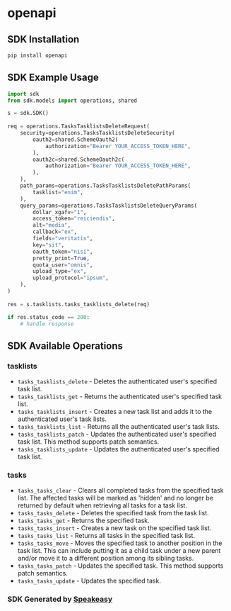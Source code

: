 # openapi

<!-- Start SDK Installation -->
## SDK Installation

```bash
pip install openapi
```
<!-- End SDK Installation -->

## SDK Example Usage
<!-- Start SDK Example Usage -->
```python
import sdk
from sdk.models import operations, shared

s = sdk.SDK()
    
req = operations.TasksTasklistsDeleteRequest(
    security=operations.TasksTasklistsDeleteSecurity(
        oauth2=shared.SchemeOauth2(
            authorization="Bearer YOUR_ACCESS_TOKEN_HERE",
        ),
        oauth2c=shared.SchemeOauth2c(
            authorization="Bearer YOUR_ACCESS_TOKEN_HERE",
        ),
    ),
    path_params=operations.TasksTasklistsDeletePathParams(
        tasklist="enim",
    ),
    query_params=operations.TasksTasklistsDeleteQueryParams(
        dollar_xgafv="1",
        access_token="reiciendis",
        alt="media",
        callback="ex",
        fields="veritatis",
        key="sit",
        oauth_token="nisi",
        pretty_print=True,
        quota_user="omnis",
        upload_type="ex",
        upload_protocol="ipsum",
    ),
)
    
res = s.tasklists.tasks_tasklists_delete(req)

if res.status_code == 200:
    # handle response
```
<!-- End SDK Example Usage -->

<!-- Start SDK Available Operations -->
## SDK Available Operations

### tasklists

* `tasks_tasklists_delete` - Deletes the authenticated user's specified task list.
* `tasks_tasklists_get` - Returns the authenticated user's specified task list.
* `tasks_tasklists_insert` - Creates a new task list and adds it to the authenticated user's task lists.
* `tasks_tasklists_list` - Returns all the authenticated user's task lists.
* `tasks_tasklists_patch` - Updates the authenticated user's specified task list. This method supports patch semantics.
* `tasks_tasklists_update` - Updates the authenticated user's specified task list.

### tasks

* `tasks_tasks_clear` - Clears all completed tasks from the specified task list. The affected tasks will be marked as 'hidden' and no longer be returned by default when retrieving all tasks for a task list.
* `tasks_tasks_delete` - Deletes the specified task from the task list.
* `tasks_tasks_get` - Returns the specified task.
* `tasks_tasks_insert` - Creates a new task on the specified task list.
* `tasks_tasks_list` - Returns all tasks in the specified task list.
* `tasks_tasks_move` - Moves the specified task to another position in the task list. This can include putting it as a child task under a new parent and/or move it to a different position among its sibling tasks.
* `tasks_tasks_patch` - Updates the specified task. This method supports patch semantics.
* `tasks_tasks_update` - Updates the specified task.

<!-- End SDK Available Operations -->

### SDK Generated by [Speakeasy](https://docs.speakeasyapi.dev/docs/using-speakeasy/client-sdks)
